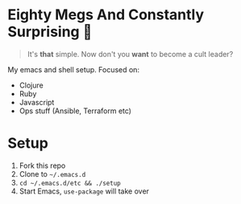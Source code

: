 # Eighty Megs And Constantly Surprising :tophat:

> It's **that** simple. Now don't you **want** to become a cult leader?

My emacs and shell setup. Focused on:

- Clojure
- Ruby
- Javascript
- Ops stuff (Ansible, Terraform etc)

# Setup

1. Fork this repo
2. Clone to `~/.emacs.d`
3. `cd ~/.emacs.d/etc && ./setup`
3. Start Emacs, `use-package` will take over
